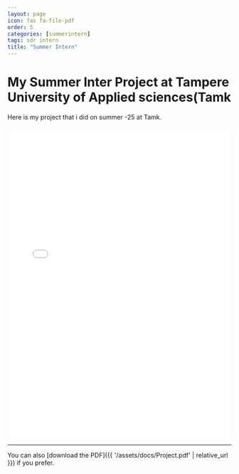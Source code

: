 ```yaml
---
layout: page
icon: fas fa-file-pdf
order: 5
categories: [summerintern]
tags: sdr intern
title: "Summer Intern"
---
```


# My Summer Inter Project at Tampere University of Applied sciences(Tamk

Here is my project that i did on summer -25 at Tamk.



<iframe src="{{ '/assets/docs/Project.pdf' | relative_url }}" width="100%" height="700px" style="border:none;"></iframe>

---

You can also [download the PDF]({{ '/assets/docs/Project.pdf' | relative_url }}) if you prefer.
